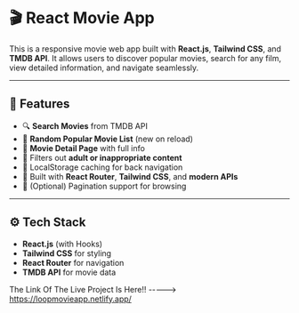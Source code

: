 # 🎬 React Movie App

This is a responsive movie web app built with **React.js**, **Tailwind CSS**, and **TMDB API**. It allows users to discover popular movies, search for any film, view detailed information, and navigate seamlessly.

---

## 📸 Features

- 🔍 **Search Movies** from TMDB API
- 🎲 **Random Popular Movie List** (new on reload)
- 📄 **Movie Detail Page** with full info
- 🚫 Filters out **adult or inappropriate content**
- 💾 LocalStorage caching for back navigation
- 🚀 Built with **React Router**, **Tailwind CSS**, and **modern APIs**
- 🔄 (Optional) Pagination support for browsing

---

## ⚙️ Tech Stack

- **React.js** (with Hooks)
- **Tailwind CSS** for styling
- **React Router** for navigation
- **TMDB API** for movie data

The Link Of The Live Project Is Here!! -----> https://loopmovieapp.netlify.app/
